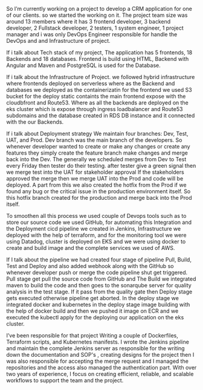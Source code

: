 So I’m currently working on a project to develop a CRM application for one of our clients. so we started the working on it. The project team size was around 13 members where it has 3 frontend developer, 3 backend developer, 2 Fullstack developer, 2 testers, 1 system engineer, 1 project manager and i was only DevOps Engineer responsible for handle the DevOps and and Infrastructure of project.

If i talk about Tech stack of my project, The application has 5 frontends, 18 Backends and 18 databases. Frontend is build using HTML, Backend with Angular and Maven and PostgreSQL is used for the Database. 

If i talk about the Infrastructure of Project. we followed hybrid infrastructure where frontends deployed on serverless where as the Backend and databases we deployed as the containerizatin for the frontend we used S3 bucket for the deploy static containts the main frontend expose with the cloudbfront and Route53. Where as all the backends are deployed on the eks cluster which is expose through ingress loadbalancer and Route53 subdomains and the database created in RDS DB instance and it connected with the our Backends.

If i talk about Deployment strategy We maintain four branches: Dev, Test, UAT, and Prod. Dev branch was the main branch of the developers. So whenever developer wanted to create or make any changes or create any features they simply create the feature branch make changes and merge back into the Dev. The generally we scheduled merges from Dev to Test every Friday then tester do  their testing. after tester give a green signal then we merge test into the UAT for stakeholder approval  If the stakeholders approved the merge then we merge UAT into the Prod and code will be deployed. A part from this we also created the hotfix from the Prod if we found any bug or the critical issue in the production environment itself. So this hotfix branch created for the production and merge back into the Prod itself. 

To smoothen all this process we used couple of Devops tools such as to store our source code we used GitHub, for automating this Integration and the Deployment cicd pipeline we created in Jenkins, Infrastructure we deployed with the help of terraform, and for the monitoring tool we were using Datadog, cluster is deployed on EKS and we were using docker to create and build image and the complete services we used of AWS.

If I talk about the pipeline we had created four stage of pipeline Pull, Build, Test and Deploy and also added webhook along with the GitHub so whenever developer push or merge the code pipeline shut get triggered. Pull stage get pull the source code from GitHub and The Build we integrated maven to build the code and then goes to the sonarqube server for quality analysis in the test stage. If it pass from the quality gate then Deploy stage gets executed otherwise pipeline get aborted. In the deploy stage we integrated docker and kubernetes in the deploy stage image building with the help of docker build and then we pushed it image on ECR and we executed the kubectl apply for the deploying our application on the eks cluster.

I’ve been responsible for that project Writing a couple of Dockerfiles, Terraform scripts, and Kubernetes manifests. I wrote the Jenkins pipeline and maintain the complete Jenkins server as responsible for the writing down the documentation and SOP's , creating designs for the project then I was also responsible for accepting the merge request and I managed the repositories and the access also  managed the authentication part. With over two years of experience, I focus on creating efficient, reliable, and scalable workflows to support the team and the project.
